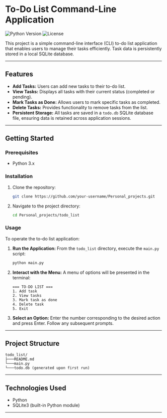 # To-Do List Command-Line Application

![Python Version](https://img.shields.io/badge/python-3.x-blue.svg)
![License](https://img.shields.io/badge/license-MIT-green.svg)

This project is a simple command-line interface (CLI) to-do list application that enables users to manage their tasks efficiently. Task data is persistently stored in a local SQLite database.

---

## Features

*   **Add Tasks:** Users can add new tasks to their to-do list.
*   **View Tasks:** Displays all tasks with their current status (completed or pending).
*   **Mark Tasks as Done:** Allows users to mark specific tasks as completed.
*   **Delete Tasks:** Provides functionality to remove tasks from the list.
*   **Persistent Storage:** All tasks are saved in a `todo.db` SQLite database file, ensuring data is retained across application sessions.

---

## Getting Started

### Prerequisites

*   Python 3.x

### Installation

1.  Clone the repository:
    ```bash
    git clone https://github.com/your-username/Personal_projects.git
    ```
2.  Navigate to the project directory:
    ```bash
    cd Personal_projects/todo_list
    ```

### Usage

To operate the to-do list application:

1.  **Run the Application:** From the `todo_list` directory, execute the `main.py` script:
    ```bash
    python main.py
    ```
2.  **Interact with the Menu:** A menu of options will be presented in the terminal:
    ```
    === TO-DO LIST ===
    1. Add task
    2. View tasks
    3. Mark task as done
    4. Delete task
    5. Exit
    ```
3.  **Select an Option:** Enter the number corresponding to the desired action and press Enter. Follow any subsequent prompts.

---

## Project Structure

```
todo_list/
├───README.md
└───main.py
└───todo.db (generated upon first run)
```

---

## Technologies Used

*   Python
*   SQLite3 (built-in Python module)

---